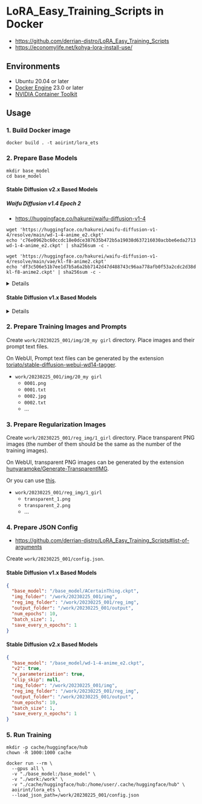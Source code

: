 # LoRA_Easy_Training_Scripts in Docker

- <https://github.com/derrian-distro/LoRA_Easy_Training_Scripts>
- <https://economylife.net/kohya-lora-install-use/>

## Environments

- Ubuntu 20.04 or later
- [Docker Engine](https://docs.docker.com/engine/install/ubuntu/) 23.0 or later
- [NVIDIA Container Toolkit](https://docs.nvidia.com/datacenter/cloud-native/container-toolkit/install-guide.html)

## Usage
### 1. Build Docker image

```shell
docker build . -t aoirint/lora_ets
```

### 2. Prepare Base Models

```shell
mkdir base_model
cd base_model
```

#### Stable Diffusion v2.x Based Models

##### Waifu Diffusion v1.4 Epoch 2

- <https://huggingface.co/hakurei/waifu-diffusion-v1-4>

```shell
wget 'https://huggingface.co/hakurei/waifu-diffusion-v1-4/resolve/main/wd-1-4-anime_e2.ckpt'
echo 'c76e0962bc60ccdc18e0dce387635b472b5a19038d637216030acbbe6eda2713  wd-1-4-anime_e2.ckpt' | sha256sum -c -

wget 'https://huggingface.co/hakurei/waifu-diffusion-v1-4/resolve/main/vae/kl-f8-anime2.ckpt'
echo 'df3c506e51b7ee1d7b5a6a2bb7142d47d488743c96aa778afb0f53a2cdc2d38d  kl-f8-anime2.ckpt' | sha256sum -c -
```

<details>

##### Waifu Diffusion v1.5 Beta 2

- <https://huggingface.co/waifu-diffusion/wd-1-5-beta2>

```shell
wget 'https://huggingface.co/waifu-diffusion/wd-1-5-beta2/resolve/main/checkpoints/wd-1-5-beta2-fp32.safetensors'
echo '764f93581d80b46011039bb388e899f17f7869fce7e7928b060e9a5574bd8f84  wd-1-5-beta2-fp32.safetensors' | sha256sum -c -
```

</details>


#### Stable Diffusion v1.x Based Models

<details>

##### Waifu Diffusion v1.3

- <https://huggingface.co/hakurei/waifu-diffusion-v1-3>

```shell
wget 'https://huggingface.co/hakurei/waifu-diffusion-v1-3/resolve/main/wd-v1-3-full-opt.ckpt'
echo '10912b9a6d773ea7c299c0563d10538ada04ade81837362b6c0c67be4df937c1  wd-v1-3-full-opt.ckpt' | sha256sum -c -
```

##### Anything v5

- <https://civitai.com/models/9409?modelVersionId=29588>

```shell
echo '7f96a1a9ca9b3a3242a9ae95d19284f0d2da8d5282b42d2d974398bf7663a252  anything-v5-prt-re.safetensors' | sha256sum -c -
```

##### Anything v4.5

- <https://huggingface.co/andite/anything-v4.0>

```shell
wget 'https://huggingface.co/andite/anything-v4.0/resolve/main/anything-v4.5.ckpt'
echo 'fbcf965a62d9d82e935d3d17e97522c29f44550aa9e120a6886f19b578521ec5  anything-v4.5.ckpt' | sha256sum -c -
```

##### Anything v4.0

- <https://huggingface.co/andite/anything-v4.0>

```shell
wget 'https://huggingface.co/andite/anything-v4.0/resolve/main/anything-v4.0.ckpt'
echo '3b26c9c497c923a07ab8d55f2921cf44749535e4b0c890c5c37968e4c90e7258  anything-v4.0.ckpt' | sha256sum -c -

wget 'https://huggingface.co/andite/anything-v4.0/resolve/main/anything-v4.0.vae.pt'
echo 'f921fb3f29891d2a77a6571e56b8b5052420d2884129517a333c60b1b4816cdf  anything-v4.0.vae.pt' | sha256sum -c -
```

##### Anything v3

- <https://civitai.com/models/9409?modelVersionId=11162>
- <https://huggingface.co/Linaqruf/anything-v3.0>

```shell
echo '8712e20a5d65b6acaa743e8a74961eadfdf846a2c9a32160d80a80cba13ad475  anything-v3.ckpt' | sha256sum -c -

echo 'f921fb3f29891d2a77a6571e56b8b5052420d2884129517a333c60b1b4816cdf  anything-v3.vae.pt' | sha256sum -c -

# VAE embbeded
echo 'abcaf14e5acb8023c79c3901f8ffc04eb3c646d7793f3b36a439bf09e32868cd  anything-v3-full.safetensors' | sha256sum -c -
```

##### ACertainThing

- <https://huggingface.co/JosephusCheung/ACertainThing>

```shell
wget 'https://huggingface.co/JosephusCheung/ACertainThing/resolve/main/ACertainThing.ckpt'
echo '866946217b513157b12ff9b1eae2279e98ae34ece178e34eac536f2e831c101c  ACertainThing.ckpt' | sha256sum -c -
```

##### ACertainty

- <https://huggingface.co/JosephusCheung/ACertainty>

```shell
wget 'https://huggingface.co/JosephusCheung/ACertainty/resolve/main/ACertainty.ckpt'
echo 'a64573359af0f1071ef01d0dc93df2bc90eb1d0bcf3e26058fbf5aeff37c6462  ACertainty.ckpt' | sha256sum -c -
```

</details>

### 2. Prepare Training Images and Prompts

Create `work/20230225_001/img/20_my girl` directory. Place images and their prompt text files.

On WebUI, Prompt text files can be generated by the extension [toriato/stable-diffusion-webui-wd14-tagger](https://github.com/toriato/stable-diffusion-webui-wd14-tagger).

- `work/20230225_001/img/20_my girl`
  - `0001.png`
  - `0001.txt`
  - `0002.jpg`
  - `0002.txt`
  - ...

### 3. Prepare Regularization Images

Create `work/20230225_001/reg_img/1_girl` directory. Place transparent PNG images (the number of them should be the same as the number of the training images).

On WebUI, transparent PNG images can be generated by the extension [hunyaramoke/Generate-TransparentIMG](https://github.com/hunyaramoke/Generate-TransparentIMG).

Or you can use [this](transparent_1.png).

- `work/20230225_001/reg_img/1_girl`
  - `transparent_1.png`
  - `transparent_2.png`
  - ...

### 4. Prepare JSON Config

- <https://github.com/derrian-distro/LoRA_Easy_Training_Scripts#list-of-arguments>

Create `work/20230225_001/config.json`.

#### Stable Diffusion v1.x Based Models

```json
{
  "base_model": "/base_model/ACertainThing.ckpt",
  "img_folder": "/work/20230225_001/img",
  "reg_img_folder": "/work/20230225_001/reg_img",
  "output_folder": "/work/20230225_001/output",
  "num_epochs": 10,
  "batch_size": 1,
  "save_every_n_epochs": 1
}
```

#### Stable Diffusion v2.x Based Models

```json
{
  "base_model": "/base_model/wd-1-4-anime_e2.ckpt",
  "v2": true,
  "v_parameterization": true,
  "clip_skip": null,
  "img_folder": "/work/20230225_001/img",
  "reg_img_folder": "/work/20230225_001/reg_img",
  "output_folder": "/work/20230225_001/output",
  "num_epochs": 10,
  "batch_size": 1,
  "save_every_n_epochs": 1
}
```

### 5. Run Training

```shell
mkdir -p cache/huggingface/hub
chown -R 1000:1000 cache

docker run --rm \
  --gpus all \
  -v "./base_model:/base_model" \
  -v "./work:/work" \
  -v "./cache/huggingface/hub:/home/user/.cache/huggingface/hub" \
  aoirint/lora_ets \
  --load_json_path=/work/20230225_001/config.json
```
